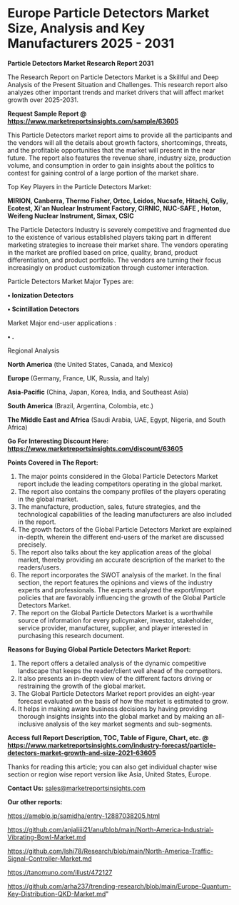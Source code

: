 # Europe Particle Detectors Market Size, Analysis and Key Manufacturers 2025 - 2031

<strong>Particle Detectors Market Research Report 2031</strong>

The Research Report on Particle Detectors Market is a Skillful and Deep Analysis of the Present Situation and Challenges. This research report also analyzes other important trends and market drivers that will affect market growth over 2025-2031.

<strong>Request Sample Report @ <a href=https://www.marketreportsinsights.com/sample/63605>https://www.marketreportsinsights.com/sample/63605</a></strong>

This Particle Detectors market report aims to provide all the participants and the vendors will all the details about growth factors, shortcomings, threats, and the profitable opportunities that the market will present in the near future. The report also features the revenue share, industry size, production volume, and consumption in order to gain insights about the politics to contest for gaining control of a large portion of the market share.

Top Key Players in the Particle Detectors Market:

<strong>MIRION, Canberra, Thermo Fisher, Ortec, Leidos, Nucsafe, Hitachi, Coliy, Ecotest, Xi&#39;an Nuclear Instrument Factory, CIRNIC, NUC-SAFE , Hoton, Weifeng Nuclear Instrument, Simax, CSIC</strong>

The Particle Detectors Industry is severely competitive and fragmented due to the existence of various established players taking part in different marketing strategies to increase their market share. The vendors operating in the market are profiled based on price, quality, brand, product differentiation, and product portfolio. The vendors are turning their focus increasingly on product customization through customer interaction.

Particle Detectors Market Major Types are:

<strong>• Ionization Detectors

• Scintillation Detectors</strong>

Market Major end-user applications :

<strong>• .</strong>

Regional Analysis

</u><strong><b>North America</b></strong> (the United States, Canada, and Mexico)

<strong><b>Europe </b></strong>(Germany, France, UK, Russia, and Italy)

<strong><b>Asia-Pacific</b></strong> (China, Japan, Korea, India, and Southeast Asia)

<strong><b>South America</b></strong> (Brazil, Argentina, Colombia, etc.)

<strong><b>The Middle East and Africa</b></strong> (Saudi Arabia, UAE, Egypt, Nigeria, and South Africa)

<strong>Go For Interesting Discount Here: <a href=https://www.marketreportsinsights.com/discount/63605>https://www.marketreportsinsights.com/discount/63605</a></strong>

<strong>Points Covered in The Report:</strong>
<ol>
  <li>The major points considered in the Global Particle Detectors Market report include the leading competitors operating in the global market.</li>
  <li>The report also contains the company profiles of the players operating in the global market.</li>
  <li>The manufacture, production, sales, future strategies, and the technological capabilities of the leading manufacturers are also included in the report.</li>
  <li>The growth factors of the Global Particle Detectors Market are explained in-depth, wherein the different end-users of the market are discussed precisely.</li>
  <li>The report also talks about the key application areas of the global market, thereby providing an accurate description of the market to the readers/users.</li>
  <li>The report incorporates the SWOT analysis of the market. In the final section, the report features the opinions and views of the industry experts and professionals. The experts analyzed the export/import policies that are favorably influencing the growth of the Global Particle Detectors Market.</li>
  <li>The report on the Global Particle Detectors Market is a worthwhile source of information for every policymaker, investor, stakeholder, service provider, manufacturer, supplier, and player interested in purchasing this research document.</li>
</ol>
<strong>Reasons for Buying Global Particle Detectors Market Report:</strong>

<ol>
  <li>The report offers a detailed analysis of the dynamic competitive landscape that keeps the reader/client well ahead of the competitors.</li>
  <li>It also presents an in-depth view of the different factors driving or restraining the growth of the global market.</li>
  <li>The Global Particle Detectors Market report provides an eight-year forecast evaluated on the basis of how the market is estimated to grow.</li>
  <li>It helps in making aware business decisions by having providing thorough insights insights into the global market and by making an all-inclusive analysis of the key market segments and sub-segments.</li>
</ol>
<strong>Access full Report Description, TOC, Table of Figure, Chart, etc. @ <a href=https://www.marketreportsinsights.com/industry-forecast/particle-detectors-market-growth-and-size-2021-63605>https://www.marketreportsinsights.com/industry-forecast/particle-detectors-market-growth-and-size-2021-63605</a></strong>


Thanks for reading this article; you can also get individual chapter wise section or region wise report version like Asia, United States, Europe.

<strong>Contact Us:</strong>
sales@marketreportsinsights.com

<strong>Our other reports:</strong>

<a href=https://ameblo.jp/samidha/entry-12887038205.html>https://ameblo.jp/samidha/entry-12887038205.html</a>

<a href=https://github.com/anjaliiii21/anu/blob/main/North-America-Industrial-Vibrating-Bowl-Market.md>https://github.com/anjaliiii21/anu/blob/main/North-America-Industrial-Vibrating-Bowl-Market.md</a>

<a href=https://github.com/Ishi78/Research/blob/main/North-America-Traffic-Signal-Controller-Market.md>https://github.com/Ishi78/Research/blob/main/North-America-Traffic-Signal-Controller-Market.md</a>

<a href=https://tanomuno.com/illust/472127>https://tanomuno.com/illust/472127</a>

<a href=https://github.com/arha237/trending-research/blob/main/Europe-Quantum-Key-Distribution-QKD-Market.md>https://github.com/arha237/trending-research/blob/main/Europe-Quantum-Key-Distribution-QKD-Market.md</a>"
